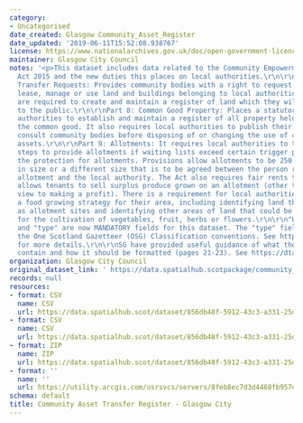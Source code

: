 ```yaml
---
category:
- Uncategorised
date_created: Glasgow Community_Asset_Register
date_updated: '2019-06-11T15:52:08.938767'
license: https://www.nationalarchives.gov.uk/doc/open-government-licence/version/3/
maintainer: Glasgow City Council
notes: '<p>This dataset includes data related to the Community Empowerment (Scotland)
  Act 2015 and the new duties this places on local authorities.\r\n\r\nPart 5: Asset
  Transfer Requests: Provides community bodies with a right to request to purchase,
  lease, manage or use land and buildings belonging to local authorities. Local authorities
  are required to create and maintain a register of land which they will make available
  to the public.\r\n\r\nPart 8: Common Good Property: Places a statutory duty on local
  authorities to establish and maintain a register of all property held by them for
  the common good. It also requires local authorities to publish their proposals and
  consult community bodies before disposing of or changing the use of common good
  assets.\r\n\r\nPart 9: Allotments: It requires local authorities to take reasonable
  steps to provide allotments if waiting lists exceed certain trigger points and strengthens
  the protection for allotments. Provisions allow allotments to be 250 square metres
  in size or a different size that is to be agreed between the person requesting an
  allotment and the local authority. The Act also requires fair rents to be set and
  allows tenants to sell surplus produce grown on an allotment (other than with a
  view to making a profit). There is a requirement for local authorities to develop
  a food growing strategy for their area, including identifying land that may be used
  as allotment sites and identifying other areas of land that could be used by a community
  for the cultivation of vegetables, fruit, herbs or flowers.\r\n\r\n"UPRN", "address"
  and "type" are now MANDATORY fields for this dataset. The "type" field should follow
  the One Scotland Gazetteer (OSG) Classification conventions. See https://bit.ly/2Tm9W6x
  for more details.\r\n\r\nSG have provided useful guidance of what the register should
  contain and how it should be formatted (pages 21-23). See https://dtascommunityownership.org.uk/sites/default/files/Asset%20Transfer%20RA%20Guidance%20Notes.pdf</p>'
organization: Glasgow City Council
original_dataset_link: ' https://data.spatialhub.scotpackage/community_asset_transfer_register-gc'
records: null
resources:
- format: CSV
  name: CSV
  url: https://data.spatialhub.scot/dataset/856db48f-5912-43c3-a331-25d883d2ad1b/resource/b476c865-ea21-4ed5-b008-9dabde5c691e/download/glasgow-community_asset_register_v1_2.csv
- format: CSV
  name: CSV
  url: https://data.spatialhub.scot/dataset/856db48f-5912-43c3-a331-25d883d2ad1b/resource/ec5ed39d-2d92-4265-bb48-917068ddf602/download/community_asset_register_v1_3.csv
- format: ZIP
  name: ZIP
  url: https://data.spatialhub.scot/dataset/856db48f-5912-43c3-a331-25d883d2ad1b/resource/dfc7da89-c9b1-478b-b425-8795442202f7/download/community_asset_register_properties.zip
- format: ''
  name: ''
  url: https://utility.arcgis.com/usrsvcs/servers/8feb8ec7d3d4468fb957e37043a3deee/services/OPEN_DATA/Community_asset_register_properties/MapServer/WFSServer?request=GetCapabilities&service=WFS
schema: default
title: Community Asset Transfer Register - Glasgow City
---
```

